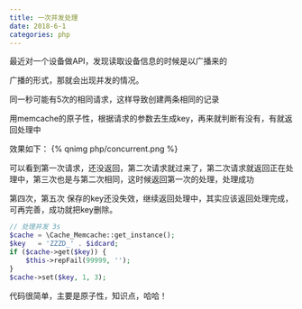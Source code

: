 ```yaml
---
title: 一次并发处理
date: 2018-6-1
categories: php
---
```


最近对一个设备做API，发现读取设备信息的时候是以广播来的

广播的形式，那就会出现并发的情况。

同一秒可能有5次的相同请求，这样导致创建两条相同的记录

用memcache的原子性，根据请求的参数去生成key，再来就判断有没有，有就返回处理中

效果如下：
{% qnimg php/concurrent.png %}

可以看到第一次请求，还没返回，第二次请求就过来了，第二次请求就返回正在处理中，第三次也是与第二次相同，这时候返回第一次的处理，处理成功

第四次，第五次 保存的key还没失效，继续返回处理中，其实应该返回处理完成，可再完善，成功就把key删除。

```php
// 处理并发 3s
$cache = \Cache_Memcache::get_instance();
$key   = 'ZZZD_' . $idcard;
if ($cache->get($key)) {
    $this->repFail(99999, '');
}
$cache->set($key, 1, 3);
```

代码很简单，主要是原子性，知识点，哈哈！